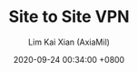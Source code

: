 ---
title: Site to Site VPN
author: Lim Kai Xian (AxiaMil)
date: 2020-09-24 00:34:00 +0800
categories: [Blogging, Tutorial]
tags: [autentication, tech, open-source]
toc: false
---
